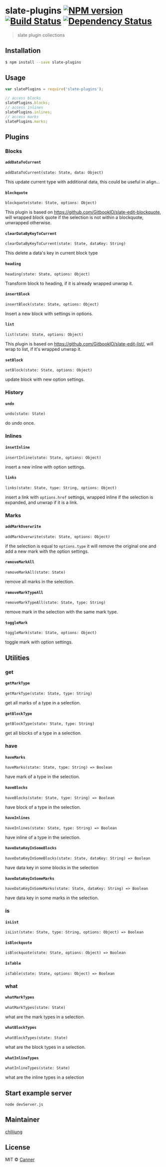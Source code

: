 # slate-plugins [![NPM version][npm-image]][npm-url] [![Build Status][travis-image]][travis-url] [![Dependency Status][daviddm-image]][daviddm-url]
> slate plugin collections

## Installation

```sh
$ npm install --save slate-plugins
```

## Usage

```js
var slatePlugins = require('slate-plugins');

// access blocks
slatePlugins.blocks;
// access inlines
slatePlugins.inlines;
// access marks
slatePlugins.marks;

```

## Plugins

### Blocks

#### `addDataToCurrent`

`addDataToCurrent(state: State, data: Object)`

This update current type with additional data, this could be useful in align...

#### `blockquote`

`blockquote(state: State, options: Object)`

This plugin is based on https://github.com/GitbookIO/slate-edit-blockquote, will wrapped block quote if the selection is not within a blockquote, unwrapped otherwise.

#### `clearDataByKeyToCurrent`

`clearDataByKeyToCurrent(state: State, dataKey: String)`

This delete a data's key in current block type

#### `heading`

`heading(state: State, options: Object)`

Transform block to heading, if it is already wrapped unwrap it.

#### `insertBlock`

`insertBlock(state: State, options: Object)`

Insert a new block with settings in options.

#### `list`

`list(state: State, options: Object)`

This plugin is based on https://github.com/GitbookIO/slate-edit-list/, will wrap to list, if it's wrapped unwrap it.

#### `setBlock`

`setBlock(state: State, options: Object)`

update block with new option settings.

### History

#### `undo`

`undo(state: State)`

do undo once.

### Inlines

#### `insetInline`

`insertInline(state: State, options: Object)`

insert a new inline with option settings.

#### `links`

`links(state: State, type: String, options: Object)`

insert a link with `options.href` settings, wrapped inline if the selection is expanded, and unwrap if it is a link.

### Marks

#### `addMarkOverwrite`

`addMarkOverwrite(state: State, options: Object)`

if the selection is equal to `options.type` it will remove the original one and add a new mark with the option settings.


#### `removeMarkAll`

`removeMarkAll(state: State)`

remove all marks in the selection.

#### `removeMarkTypeAll`

`removeMarkTypeAll(state: State, type: String)`

remove mark in the selection with the same mark type.

#### `toggleMark`

`toggleMark(state: State, options: Object)`

toggle mark with option settings.


## Utilities

### get

#### `getMarkType`

`getMarkType(state: State, type: String)`

get all marks of a type in a selection.

#### `getBlockType`

`getBlockType(state: State, type: String)`

get all blocks of a type in a selection.

### have

#### `haveMarks`

`haveMarks(state: State, type: String) => Boolean`

have mark of a type in the selection.

#### `haveBlocks`

`haveBlocks(state: State, type: String) => Boolean`

have block of a type in the selection.


#### `haveInlines`

`haveInlines(state: State, type: String) => Boolean`

have inline of a type in the selection.

#### `haveDataKeyInSomeBlocks`

`haveDataKeyInSomeBlocks(state: State, dataKey: String) => Boolean`

have data key in some blocks in the selection

#### `haveDataKeyInSomeMarks`

`haveDataKeyInSomeMarks(state: State, dataKey: String) => Boolean`

have data key in some marks in the selection.


### is

#### `isList`

`isList(state: State, type: String, options: Object) => Boolean`

#### `isBlockquote`

`isBlockquote(state: State, options: Object) => Boolean`


#### `isTable`

`isTable(state: State, options: Object) => Boolean`

### what

#### `whatMarkTypes`

`whatMarkTypes(state: State)`

what are the mark types in a selection.

#### `whatBlockTypes`

`whatBlockTypes(state: State)`

what are the block types in a selection.

#### `whatInlineTypes`

`whatInlineTypes(state: State)`

what are the inline types in a selection


## Start example server

```
node devServer.js
```

## Maintainer

[chilijung](https://github.com/chilijung)

## License

MIT © [Canner](https://github.com/canner)


[npm-image]: https://badge.fury.io/js/slate-plugins.svg
[npm-url]: https://npmjs.org/package/slate-plugins
[travis-image]: https://travis-ci.org/Canner/slate-plugins.svg?branch=master
[travis-url]: https://travis-ci.org/Canner/slate-plugins
[daviddm-image]: https://david-dm.org/Canner/slate-plugins.svg?theme=shields.io
[daviddm-url]: https://david-dm.org/Canner/slate-plugins
